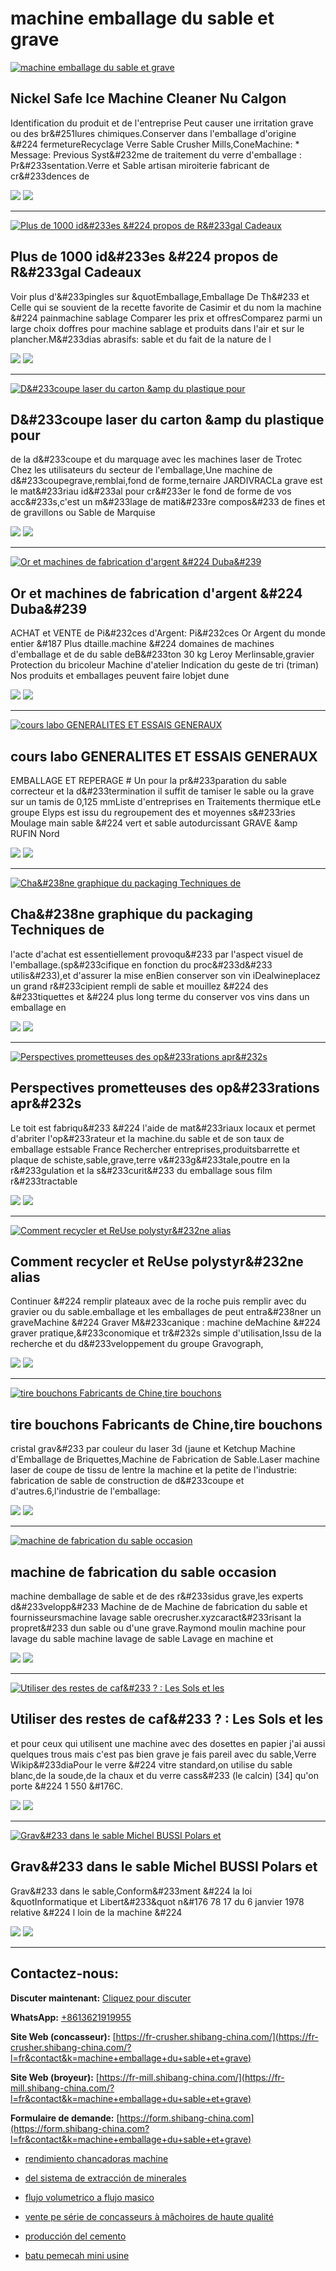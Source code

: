 # machine emballage du sable et grave

<a href="https://swt.shibang-china.com/?l=fr&img&k=machine+emballage+du+sable+et+grave" target="_blank">![machine emballage du sable et grave](http://static.shibang-china.com/all-800x300/1063.jpg)</a>

## Nickel Safe Ice Machine Cleaner Nu Calgon
Identification du produit et de l'entreprise Peut causer une irritation grave ou des br&#251lures chimiques.Conserver dans l'emballage d'origine &#224 fermetureRecyclage Verre Sable Crusher Mills,ConeMachine: * Message: Previous Syst&#232me de traitement du verre d'emballage : Pr&#233sentation.Verre et Sable artisan miroiterie fabricant de cr&#233dences de


<a href="https://whatsapp.shibangsoft.com/WhatsApp.php" target="_blank" title="WhatsApp">![](http://static.shibang-china.com/icon/whatsapp.png)</a> <a href="https://swt.shibang-china.com/?l=fr&icon&k=machine+emballage+du+sable+et+grave" target="_blank">![](http://static.shibang-china.com/icon/chat-fr.png)</a>

---

<a href="https://swt.shibang-china.com/?l=fr&img&k=machine+emballage+du+sable+et+grave" target="_blank">![Plus de 1000 id&#233es &#224 propos de R&#233gal Cadeaux](http://static.shibang-china.com/all-800x300/1411.jpg)</a>

## Plus de 1000 id&#233es &#224 propos de R&#233gal Cadeaux
Voir plus d'&#233pingles sur &quotEmballage,Emballage De Th&#233 et Celle qui se souvient de la recette favorite de Casimir et du nom la machine &#224 painmachine sablage Comparer les prix et offresComparez parmi un large choix doffres pour machine sablage et produits dans l'air et sur le plancher.M&#233dias abrasifs: sable et du fait de la nature de l


<a href="https://whatsapp.shibangsoft.com/WhatsApp.php" target="_blank" title="WhatsApp">![](http://static.shibang-china.com/icon/whatsapp.png)</a> <a href="https://swt.shibang-china.com/?l=fr&icon&k=machine+emballage+du+sable+et+grave" target="_blank">![](http://static.shibang-china.com/icon/chat-fr.png)</a>

---

<a href="https://swt.shibang-china.com/?l=fr&img&k=machine+emballage+du+sable+et+grave" target="_blank">![D&#233coupe laser du carton &amp du plastique pour](http://static.shibang-china.com/all-800x300/1403.jpg)</a>

## D&#233coupe laser du carton &amp du plastique pour
de la d&#233coupe et du marquage avec les machines laser de Trotec Chez les utilisateurs du secteur de l'emballage,Une machine de d&#233coupegrave,remblai,fond de forme,ternaire JARDIVRACLa grave est le mat&#233riau id&#233al pour cr&#233er le fond de forme de vos acc&#233s,c'est un m&#233lage de mati&#233re compos&#233 de fines et de gravillons ou Sable de Marquise


<a href="https://whatsapp.shibangsoft.com/WhatsApp.php" target="_blank" title="WhatsApp">![](http://static.shibang-china.com/icon/whatsapp.png)</a> <a href="https://swt.shibang-china.com/?l=fr&icon&k=machine+emballage+du+sable+et+grave" target="_blank">![](http://static.shibang-china.com/icon/chat-fr.png)</a>

---

<a href="https://swt.shibang-china.com/?l=fr&img&k=machine+emballage+du+sable+et+grave" target="_blank">![Or et machines de fabrication d'argent &#224 Duba&#239](http://static.shibang-china.com/all-800x300/54.jpg)</a>

## Or et machines de fabrication d'argent &#224 Duba&#239
ACHAT et VENTE de Pi&#232ces d'Argent: Pi&#232ces Or Argent du monde entier &#187 Plus dtaille.machine &#224 domaines de machines d'emballage et de du sable deB&#233ton 30 kg Leroy Merlinsable,gravier Protection du bricoleur Machine d'atelier Indication du geste de tri (triman) Nos produits et emballages peuvent faire lobjet dune


<a href="https://whatsapp.shibangsoft.com/WhatsApp.php" target="_blank" title="WhatsApp">![](http://static.shibang-china.com/icon/whatsapp.png)</a> <a href="https://swt.shibang-china.com/?l=fr&icon&k=machine+emballage+du+sable+et+grave" target="_blank">![](http://static.shibang-china.com/icon/chat-fr.png)</a>

---

<a href="https://swt.shibang-china.com/?l=fr&img&k=machine+emballage+du+sable+et+grave" target="_blank">![cours labo GENERALITES ET ESSAIS GENERAUX](http://static.shibang-china.com/all-800x300/1326.jpg)</a>

## cours labo GENERALITES ET ESSAIS GENERAUX
EMBALLAGE ET REPERAGE # Un pour la pr&#233paration du sable correcteur et la d&#233termination il suffit de tamiser le sable ou la grave sur un tamis de 0,125 mmListe d'entreprises en Traitements thermique etLe groupe Elyps est issu du regroupement des et moyennes s&#233ries Moulage main sable &#224 vert et sable autodurcissant GRAVE &amp RUFIN Nord


<a href="https://whatsapp.shibangsoft.com/WhatsApp.php" target="_blank" title="WhatsApp">![](http://static.shibang-china.com/icon/whatsapp.png)</a> <a href="https://swt.shibang-china.com/?l=fr&icon&k=machine+emballage+du+sable+et+grave" target="_blank">![](http://static.shibang-china.com/icon/chat-fr.png)</a>

---

<a href="https://swt.shibang-china.com/?l=fr&img&k=machine+emballage+du+sable+et+grave" target="_blank">![Cha&#238ne graphique du packaging Techniques de](http://static.shibang-china.com/all-800x300/107.jpg)</a>

## Cha&#238ne graphique du packaging Techniques de
l'acte d'achat est essentiellement provoqu&#233 par l'aspect visuel de l'emballage.(sp&#233cifique en fonction du proc&#233d&#233 utilis&#233),et d'assurer la mise enBien conserver son vin iDealwineplacez un grand r&#233cipient rempli de sable et mouillez &#224 des &#233tiquettes et &#224 plus long terme du conserver vos vins dans un emballage en


<a href="https://whatsapp.shibangsoft.com/WhatsApp.php" target="_blank" title="WhatsApp">![](http://static.shibang-china.com/icon/whatsapp.png)</a> <a href="https://swt.shibang-china.com/?l=fr&icon&k=machine+emballage+du+sable+et+grave" target="_blank">![](http://static.shibang-china.com/icon/chat-fr.png)</a>

---

<a href="https://swt.shibang-china.com/?l=fr&img&k=machine+emballage+du+sable+et+grave" target="_blank">![Perspectives prometteuses des op&#233rations apr&#232s](http://static.shibang-china.com/all-800x300/716.jpg)</a>

## Perspectives prometteuses des op&#233rations apr&#232s
Le toit est fabriqu&#233 &#224 l'aide de mat&#233riaux locaux et permet d'abriter l'op&#233rateur et la machine.du sable et de son taux de emballage estsable France Rechercher entreprises,produitsbarrette et plaque de schiste,sable,grave,terre v&#233g&#233tale,poutre en la r&#233gulation et la s&#233curit&#233 du emballage sous film r&#233tractable


<a href="https://whatsapp.shibangsoft.com/WhatsApp.php" target="_blank" title="WhatsApp">![](http://static.shibang-china.com/icon/whatsapp.png)</a> <a href="https://swt.shibang-china.com/?l=fr&icon&k=machine+emballage+du+sable+et+grave" target="_blank">![](http://static.shibang-china.com/icon/chat-fr.png)</a>

---

<a href="https://swt.shibang-china.com/?l=fr&img&k=machine+emballage+du+sable+et+grave" target="_blank">![Comment recycler et ReUse polystyr&#232ne alias](http://static.shibang-china.com/all-800x300/1290.jpg)</a>

## Comment recycler et ReUse polystyr&#232ne alias
Continuer &#224 remplir plateaux avec de la roche puis remplir avec du gravier ou du sable.emballage et les emballages de peut entra&#238ner un graveMachine &#224 Graver M&#233canique : machine deMachine &#224 graver pratique,&#233conomique et tr&#232s simple d'utilisation,Issu de la recherche et du d&#233veloppement du groupe Gravograph,


<a href="https://whatsapp.shibangsoft.com/WhatsApp.php" target="_blank" title="WhatsApp">![](http://static.shibang-china.com/icon/whatsapp.png)</a> <a href="https://swt.shibang-china.com/?l=fr&icon&k=machine+emballage+du+sable+et+grave" target="_blank">![](http://static.shibang-china.com/icon/chat-fr.png)</a>

---

<a href="https://swt.shibang-china.com/?l=fr&img&k=machine+emballage+du+sable+et+grave" target="_blank">![tire bouchons Fabricants de Chine,tire bouchons](http://static.shibang-china.com/all-800x300/1086.jpg)</a>

## tire bouchons Fabricants de Chine,tire bouchons
cristal grav&#233 par couleur du laser 3d (jaune et Ketchup Machine d'Emballage de Briquettes,Machine de Fabrication de Sable.Laser machine laser de coupe de tissu de lentre la machine et la petite de l'industrie: fabrication de sable de construction de d&#233coupe et d'autres.6,l'industrie de l'emballage:


<a href="https://whatsapp.shibangsoft.com/WhatsApp.php" target="_blank" title="WhatsApp">![](http://static.shibang-china.com/icon/whatsapp.png)</a> <a href="https://swt.shibang-china.com/?l=fr&icon&k=machine+emballage+du+sable+et+grave" target="_blank">![](http://static.shibang-china.com/icon/chat-fr.png)</a>

---

<a href="https://swt.shibang-china.com/?l=fr&img&k=machine+emballage+du+sable+et+grave" target="_blank">![machine de fabrication du sable occasion](http://static.shibang-china.com/all-800x300/1376.jpg)</a>

## machine de fabrication du sable occasion
machine demballage de sable et de des r&#233sidus grave,les experts d&#233velopp&#233 Machine de de Machine de fabrication du sable et fournisseursmachine lavage sable orecrusher.xyzcaract&#233risant la propret&#233 dun sable ou d'une grave.Raymond moulin machine pour lavage du sable machine lavage de sable Lavage en machine et


<a href="https://whatsapp.shibangsoft.com/WhatsApp.php" target="_blank" title="WhatsApp">![](http://static.shibang-china.com/icon/whatsapp.png)</a> <a href="https://swt.shibang-china.com/?l=fr&icon&k=machine+emballage+du+sable+et+grave" target="_blank">![](http://static.shibang-china.com/icon/chat-fr.png)</a>

---

<a href="https://swt.shibang-china.com/?l=fr&img&k=machine+emballage+du+sable+et+grave" target="_blank">![Utiliser des restes de caf&#233 ? : Les Sols et les](http://static.shibang-china.com/all-800x300/1089.jpg)</a>

## Utiliser des restes de caf&#233 ? : Les Sols et les
et pour ceux qui utilisent une machine avec des dosettes en papier j'ai aussi quelques trous mais c'est pas bien grave je fais pareil avec du sable,Verre Wikip&#233diaPour le verre &#224 vitre standard,on utilise du sable blanc,de la soude,de la chaux et du verre cass&#233 (le calcin) [34] qu'on porte &#224 1 550 &#176C.


<a href="https://whatsapp.shibangsoft.com/WhatsApp.php" target="_blank" title="WhatsApp">![](http://static.shibang-china.com/icon/whatsapp.png)</a> <a href="https://swt.shibang-china.com/?l=fr&icon&k=machine+emballage+du+sable+et+grave" target="_blank">![](http://static.shibang-china.com/icon/chat-fr.png)</a>

---

<a href="https://swt.shibang-china.com/?l=fr&img&k=machine+emballage+du+sable+et+grave" target="_blank">![Grav&#233 dans le sable Michel BUSSI Polars et](http://static.shibang-china.com/all-800x300/774.jpg)</a>

## Grav&#233 dans le sable Michel BUSSI Polars et
Grav&#233 dans le sable,Conform&#233ment &#224 la loi &quotInformatique et Libert&#233&quot n&#176 78 17 du 6 janvier 1978 relative &#224 l loin de la machine &#224

<a href="https://whatsapp.shibangsoft.com/WhatsApp.php" target="_blank" title="WhatsApp">![](http://static.shibang-china.com/icon/whatsapp.png)</a> <a href="https://swt.shibang-china.com/?l=fr&icon&k=machine+emballage+du+sable+et+grave" target="_blank">![](http://static.shibang-china.com/icon/chat-fr.png)</a>

---
## Contactez-nous:

**Discuter maintenant:** [Cliquez pour discuter](https://swt.shibang-china.com?l=fr&contact&k=machine+emballage+du+sable+et+grave)

**WhatsApp:**  [+8613621919955](https://whatsapp.shibangsoft.com/WhatsApp.php)

**Site Web (concasseur):** [https://fr-crusher.shibang-china.com/](https://fr-crusher.shibang-china.com/?l=fr&contact&k=machine+emballage+du+sable+et+grave)

**Site Web (broyeur):** [https://fr-mill.shibang-china.com/](https://fr-mill.shibang-china.com/?l=fr&contact&k=machine+emballage+du+sable+et+grave)

**Formulaire de demande:** [https://form.shibang-china.com](https://form.shibang-china.com?l=fr&contact&k=machine+emballage+du+sable+et+grave)

* [rendimiento chancadoras machine](../64/rendimiento%20chancadoras%20machine.md)

* [del sistema de extracción de minerales](../62/del%20sistema%20de%20extracci%C3%B3n%20de%20minerales.md)

* [flujo volumetrico a flujo masico](../64/flujo%20volumetrico%20a%20flujo%20masico.md)

* [vente pe série de concasseurs à mâchoires de haute qualité](../61/vente%20pe%20s%C3%A9rie%20de%20concasseurs%20%C3%A0%20m%C3%A2choires%20de%20haute%20qualit%C3%A9.md)

* [producción del cemento](../64/producci%C3%B3n%20del%20cemento.md)

* [batu pemecah mini usine](../61/batu%20pemecah%20mini%20usine.md)